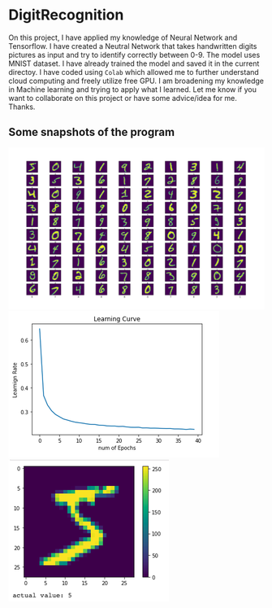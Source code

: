 # DigitRecognition
On this project, I have applied my knowledge of Neural Network and Tensorflow. I have created a Neutral Network that takes handwritten digits pictures as input and try to identify correctly between 0-9. The model uses MNIST dataset. I have already trained the model and saved it in the current directoy. I have coded using `Colab` which allowed me to further understand cloud computing and freely utilize free GPU. I am broadening my knowledge in Machine learning and trying to apply what I learned. Let me know if you want to collaborate on this project or have some advice/idea for me. Thanks. 
## Some snapshots of the program
<!--
![snapshots](/snapshots/digitrecognition1.png)
![snapshots](/snapshots/digitrecognition2.png | height=250 | width=250)
![snapshots](/snapshots/digitrecognition3.png | width=250)
-->
<img src="/snapshots/digitrecognition1.png" > 
<img src="/snapshots/digitrecognition3.png" /> 
<img src="/snapshots/digitrecognition2.png" /> 
